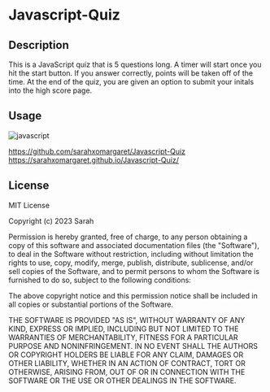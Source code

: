 # Javascript-Quiz

## Description 

This is a JavaScript quiz that is 5 questions long. A timer will start once you hit the start button. If you answer correctly, points will be taken off of the time. At the end of the quiz, you are given an option to submit your initals into the high score page. 

## Usage

![javascript](https://user-images.githubusercontent.com/127162545/231917958-acdd1640-be66-45e4-8144-9ec2ccc3d76b.JPG)

https://github.com/sarahxomargaret/Javascript-Quiz
https://sarahxomargaret.github.io/Javascript-Quiz/

## License

MIT License

Copyright (c) 2023 Sarah

Permission is hereby granted, free of charge, to any person obtaining a copy of this software and associated documentation files (the "Software"), to deal in the Software without restriction, including without limitation the rights to use, copy, modify, merge, publish, distribute, sublicense, and/or sell copies of the Software, and to permit persons to whom the Software is furnished to do so, subject to the following conditions:

The above copyright notice and this permission notice shall be included in all copies or substantial portions of the Software.

THE SOFTWARE IS PROVIDED "AS IS", WITHOUT WARRANTY OF ANY KIND, EXPRESS OR IMPLIED, INCLUDING BUT NOT LIMITED TO THE WARRANTIES OF MERCHANTABILITY, FITNESS FOR A PARTICULAR PURPOSE AND NONINFRINGEMENT. IN NO EVENT SHALL THE AUTHORS OR COPYRIGHT HOLDERS BE LIABLE FOR ANY CLAIM, DAMAGES OR OTHER LIABILITY, WHETHER IN AN ACTION OF CONTRACT, TORT OR OTHERWISE, ARISING FROM, OUT OF OR IN CONNECTION WITH THE SOFTWARE OR THE USE OR OTHER DEALINGS IN THE SOFTWARE.
